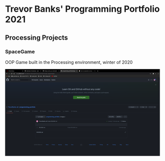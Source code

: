 # Trevor Banks' Programming Portfolio 2021

## Processing Projects

### SpaceGame
OOP Game built in the Processing environment, winter of 2020

![Image of spacegame](https://github.com/TrevorBanks-alt/programming_portfolio/blob/gh-pages/images/Example%20Screen%20Shot.png)
